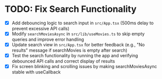 # TODO: Fix Search Functionality

- [x] Add debouncing logic to search input in `src/App.tsx` (500ms delay to prevent excessive API calls)
- [x] Modify `searchMoviesAsync` in `src/lib/useMovies.ts` to skip empty queries and improve error handling
- [x] Update search view in `src/App.tsx` for better feedback (e.g., "No results" message if searchMovies is empty after search)
- [x] Test the search functionality by running the app and verifying debounced API calls and correct display of results
- [x] Fix screen blinking and scrolling issues by making searchMoviesAsync stable with useCallback
